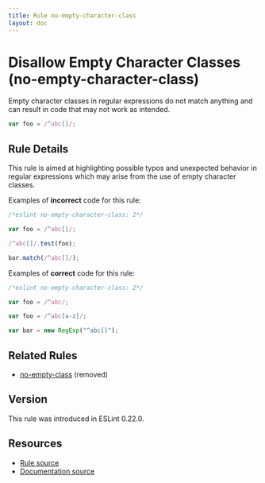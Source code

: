 ```yaml
---
title: Rule no-empty-character-class
layout: doc
---
```

<!-- Note: No pull requests accepted for this file. See README.md in the root directory for details. -->

# Disallow Empty Character Classes (no-empty-character-class)

Empty character classes in regular expressions do not match anything and can result in code that may not work as intended.

```js
var foo = /^abc[]/;
```

## Rule Details

This rule is aimed at highlighting possible typos and unexpected behavior in regular expressions which may arise from the use of empty character classes.

Examples of **incorrect** code for this rule:

```js
/*eslint no-empty-character-class: 2*/

var foo = /^abc[]/;

/^abc[]/.test(foo);

bar.match(/^abc[]/);
```

Examples of **correct** code for this rule:

```js
/*eslint no-empty-character-class: 2*/

var foo = /^abc/;

var foo = /^abc[a-z]/;

var bar = new RegExp("^abc[]");
```

## Related Rules

* [no-empty-class](no-empty-class) (removed)

## Version

This rule was introduced in ESLint 0.22.0.

## Resources

* [Rule source](https://github.com/eslint/eslint/tree/master/lib/rules/no-empty-character-class.js)
* [Documentation source](https://github.com/eslint/eslint/tree/master/docs/rules/no-empty-character-class.md)
